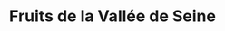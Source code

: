 ---
title: "Fruits de la Vallée de Seine"
url: /le-mesnil-sous-jumieges/fruits-de-la-vallee-de-seine/
shop: Hofladen
---